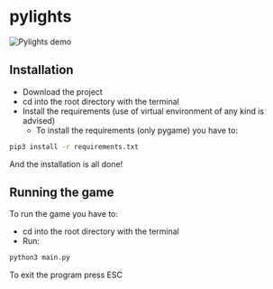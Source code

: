 # pylights

![Pylights demo](screenshots/pylights.gif "Pylight demo")

## Installation

* Download the project
* cd into the root directory with the terminal
* Install the requirements (use of virtual environment of any kind is advised)
   * To install the requirements (only pygame) you have to:
```bash
pip3 install -r requirements.txt
```

And the installation is all done!

## Running the game
To run the game you have to:
* cd into the root directory with the terminal
* Run:
```bash
python3 main.py
```

To exit the program press ESC
 
